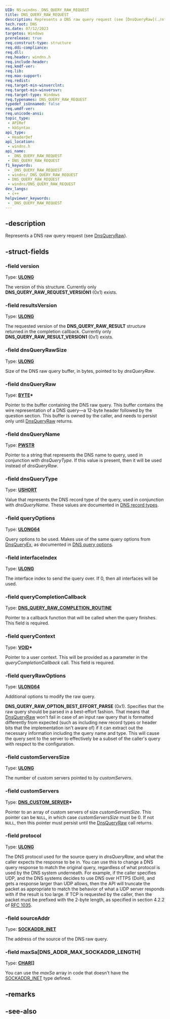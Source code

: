 ```yaml
---
UID: NS:windns._DNS_QUERY_RAW_REQUEST
title: DNS_QUERY_RAW_REQUEST
description: Represents a DNS raw query request (see [DnsQueryRaw](./nf-windns-dnsqueryraw.md)).
tech.root: DNS
ms.date: 07/12/2023
targetos: Windows
prerelease: true
req.construct-type: structure
req.ddi-compliance: 
req.dll: 
req.header: windns.h
req.include-header: 
req.kmdf-ver: 
req.lib: 
req.max-support: 
req.redist: 
req.target-min-winverclnt: 
req.target-min-winversvr: 
req.target-type: Windows
req.typenames: DNS_QUERY_RAW_REQUEST
typedef_isUnnamed: false
req.umdf-ver: 
req.unicode-ansi: 
topic_type:
 - APIRef
 - kbSyntax
api_type:
 - HeaderDef
api_location:
 - windns.h
api_name:
 - _DNS_QUERY_RAW_REQUEST
 - DNS_QUERY_RAW_REQUEST
f1_keywords:
 - _DNS_QUERY_RAW_REQUEST
 - windns/_DNS_QUERY_RAW_REQUEST
 - DNS_QUERY_RAW_REQUEST
 - windns/DNS_QUERY_RAW_REQUEST
dev_langs:
 - c++
helpviewer_keywords:
 - _DNS_QUERY_RAW_REQUEST
---
```


## -description

Represents a DNS raw query request (see [DnsQueryRaw](./nf-windns-dnsqueryraw.md)).

## -struct-fields

### -field version

Type: **[ULONG](/windows/win32/winprog/windows-data-types)**

The version of this structure. Currently only **DNS_QUERY_RAW_REQUEST_VERSION1** (0x1) exists.

### -field resultsVersion

Type: **[ULONG](/windows/win32/winprog/windows-data-types)**

The requested version of the **DNS_QUERY_RAW_RESULT** structure returned in the completion callback. Currently only **DNS_QUERY_RAW_RESULT_VERSION1** (0x1) exists.

### -field dnsQueryRawSize

Type: **[ULONG](/windows/win32/winprog/windows-data-types)**

Size of the DNS raw query buffer, in bytes, pointed to by *dnsQueryRaw*.

### -field dnsQueryRaw

Type: **[BYTE](/windows/win32/winprog/windows-data-types)\***

Pointer to the buffer containing the DNS raw query. This buffer contains the wire representation of a DNS query&mdash;a 12-byte header followed by the question section. This buffer is owned by the caller, and needs to persist only until [DnsQueryRaw](./nf-windns-dnsqueryraw.md) returns.

### -field dnsQueryName

Type: **[PWSTR](/windows/win32/winprog/windows-data-types)**

Pointer to a string that represents the DNS name to query, used in conjunction with *dnsQueryType*. If this value is present, then it will be used instead of *dnsQueryRaw*.

### -field dnsQueryType

Type: **[USHORT](/windows/win32/winprog/windows-data-types)**

Value that represents the DNS record type of the query, used in conjunction with *dnsQueryName*. These values are documented in [DNS record types](/windows/win32/dns/dns-constants#dns-record-types).

### -field queryOptions

Type: **[ULONG64](/windows/win32/winprog/windows-data-types)**

Query options to be used. Makes use of the same query options from [DnsQueryEx](nf-windns-dnsqueryex.md), as documented in [DNS query options](/windows/win32/dns/dns-constants#dns-query-options).

### -field interfaceIndex

Type: **[ULONG](/windows/win32/winprog/windows-data-types)**

The interface index to send the query over. If 0, then all interfaces will be used.

### -field queryCompletionCallback

Type: **[DNS_QUERY_RAW_COMPLETION_ROUTINE](./nc-windns-dns_query_completion_routine.md)**

Pointer to a callback function that will be called when the query finishes. This field is required.

### -field queryContext

Type: **[VOID](/windows/win32/winprog/windows-data-types)\***

Pointer to a user context. This will be provided as a parameter in the *queryCompletionCallback* call. This field is required.

### -field queryRawOptions

Type: **[ULONG64](/windows/win32/winprog/windows-data-types)**

Additional options to modify the raw query.

**DNS_QUERY_RAW_OPTION_BEST_EFFORT_PARSE** (0x1). Specifies that the raw query should be parsed in a best-effort fashion. That means that [DnsQueryRaw](./nf-windns-dnsqueryraw.md) won't fail in case of an input raw query that is formatted differently from expected (such as including new record types or header bits that the implementation isn't aware of) if it can extract out the necessary information including the query name and type. This will cause the query sent to the server to effectively be a subset of the caller's query with respect to the configuration.

### -field customServersSize

Type: **[ULONG](/windows/win32/winprog/windows-data-types)**

The number of custom servers pointed to by *customServers*.

### -field customServers

Type: **[DNS_CUSTOM_SERVER](./ns-windns-dns_custom_server.md)\***

Pointer to an array of custom servers of size *customServersSize*. This pointer can be `NULL`, in which case *customServersSize* must be 0. If not `NULL`, then this pointer must persist until the [DnsQueryRaw](./nf-windns-dnsqueryraw.md) call returns.

### -field protocol

Type: **[ULONG](/windows/win32/winprog/windows-data-types)**

The DNS protocol used for the source query in *dnsQueryRaw*, and what the caller expects the response to be in. You can use this to change a DNS query response to match the original query, regardless of what protocol is used by the DNS system underneath. For example, if the caller specifies UDP, and the DNS systems decides to use DNS over HTTPS (DoH), and gets a response larger than UDP allows, then the API will truncate the packet as appropriate to match the behavior of what a UDP server responds with if the result is too large. If TCP is requested by the caller, then the packet must be prefixed with the 2-byte length, as specified in section 4.2.2 of [RFC 1035](https://www.rfc-editor.org/rfc/rfc1035.html).

### -field sourceAddr

Type: **[SOCKADDR_INET](/windows/win32/api/ws2ipdef/ns-ws2ipdef-sockaddr_inet)**

The address of the source of the DNS raw query.

### -field maxSa[DNS_ADDR_MAX_SOCKADDR_LENGTH]

Type: **[CHAR](/windows/win32/winprog/windows-data-types)\[\]**

You can use the *maxSa* array in code that doesn't have the [SOCKADDR_INET](/windows/win32/api/ws2ipdef/ns-ws2ipdef-sockaddr_inet) type defined.

## -remarks

## -see-also
